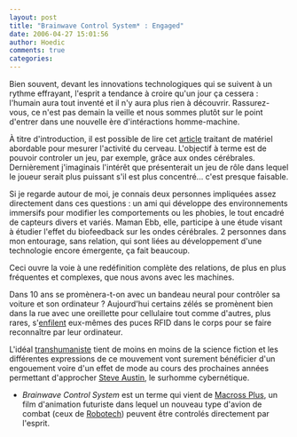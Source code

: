```yaml
---
layout: post
title: "Brainwave Control System* : Engaged"
date: 2006-04-27 15:01:56
author: Hoedic
comments: true
categories: 
---
```



Bien souvent, devant les innovations technologiques qui se suivent à un rythme effrayant, l'esprit a tendance à croire qu'un jour ça cessera : l'humain aura tout inventé et il n'y aura plus rien à découvrir. Rassurez-vous, ce n'est pas demain la veille et nous sommes plutôt sur le point d'entrer dans une nouvelle ère d'intéractions homme-machine.

À titre d'introduction, il est possible de lire cet [article](http://www.mercurynews.com/mld/mercurynews/business/14415506.htm) traitant de matériel abordable pour mesurer l'activité du cerveau. L'objectif à terme est de pouvoir controler un jeu, par exemple, grâce aux ondes cérébrales. Dernièrement j'imaginais l'intérêt que présenterait un jeu de rôle dans lequel le joueur serait plus puissant s'il est plus concentré... c'est presque faisable.

Si je regarde autour de moi, je connais deux personnes impliquées assez directement dans ces questions : un ami qui développe des environnements immersifs pour modifier les comportements ou les phobies, le tout encadré de capteurs divers et variés. Maman Ebb, elle, participe à une étude visant à étudier l'effet du biofeedback sur les ondes cérébrales. 2 personnes dans mon entourage, sans relation, qui sont liées au développement d'une technologie encore émergente, ça fait beaucoup.

Ceci ouvre la voie à une redéfinition complète des relations, de plus en plus fréquentes et complexes, que nous avons avec les machines.

Dans 10 ans se promènera-t-on avec un bandeau neural pour contrôler sa voiture et son ordinateur ? Aujourd'hui certains zélés se promènent bien dans la rue avec une oreillette pour cellulaire tout comme d'autres, plus rares, s'[enfilent](http://www.lemonde.fr/web/article/0,1-0@2-3230,36-760094,0.html) eux-mêmes des puces RFID dans le corps pour se faire reconnaître par leur ordinateur.

L'idéal [transhumaniste](http://fr.wikipedia.org/wiki/Transhumanisme) tient de moins en moins de la science fiction et les différentes expressions de ce mouvement vont surement bénéficier d'un engouement voire d'un effet de mode au cours des prochaines années permettant d'approcher [Steve Austin](http://en.wikipedia.org/wiki/Steve_Austin_%28fictional_character%29), le surhomme cybernétique.

* *Brainwave Control System* est un terme qui vient de [Macross Plus](http://en.wikipedia.org/wiki/Macross_Plus), un film d'animation futuriste dans lequel un nouveau type d'avion de combat (ceux de [Robotech](http://fr.wikipedia.org/wiki/Robotech)) peuvent être controlés directement par l'esprit.